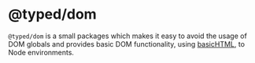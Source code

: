 # @typed/dom

`@typed/dom` is a small packages which makes it easy to avoid the usage of DOM globals and provides 
basic DOM functionality, using [basicHTML](https://github.com/webreflection/basichtml), to Node environments.
